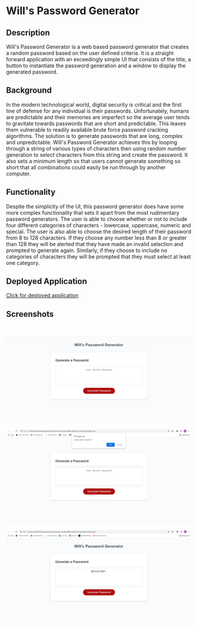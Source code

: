 # Will's Password Generator

## Description
Will's Password Generator is a web based password generator that creates a random password based on the user defined criteria. It is a straight forward application with an exceedingly simple UI that consists of the title, a button to instantiate the password generation and a window to display the generated password. 

## Background
In the modern technological world, digital security is critical and the first line of defense for any individual is their passwords. Unfortunately, humans are predictable and their memories are imperfect so the average user tends to gravitate towards passwords that are short and predictable. This leaves them vulnerable to readily available brute force password cracking algorithms. The solution is to generate passwords that are long, complex and unpredictable. Will's Password Generator achieves this by looping through a string of various types of characters then using random number generation to select characters from this string and create the password. It also sets a minimum length so that users cannot generate something so short that all combinations could easily be run through by another computer. 

## Functionality

Despite the simplicity of the UI, this password generator does have some more complex functionality that sets it apart from the most rudimentary password generators. The user is able to choose whether or not to include four different categories of characters - lowercase, uppercase, numeric and special. The user is also able to choose the desired length of their password from 8 to 128 characters. If they choose any number less than 8 or greater than 128 they will be alerted that they have made an invalid selection and prompted to generate again. Similarly, if they choose to include no categories of characters they will be prompted that they must select at least one category. 

## Deployed Application 

[Click for deployed application](https://will-neal.github.io/Wills-Password-Generator/)

## Screenshots 
<br>

![Password Generator Landing Page](https://github.com/Will-Neal/Wills-Password-Generator/blob/main/images/landingPage.jpg?raw=true)

![Password Generator Prompt Example](https://github.com/Will-Neal/Wills-Password-Generator/blob/main/images/prompt.jpg?raw=true)

![Password Generator Password](https://github.com/Will-Neal/Wills-Password-Generator/blob/main/images/generatedPassword.jpg?raw=true)